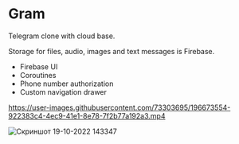 # Gram
Telegram clone with cloud base.

Storage for files, audio, images and text messages is Firebase.
- Firebase UI
- Coroutines
- Phone number authorization
- Custom navigation drawer

https://user-images.githubusercontent.com/73303695/196673554-922383c4-4ec9-41e1-8e78-7f2b77a192a3.mp4

![Скриншот 19-10-2022 143347](https://user-images.githubusercontent.com/73303695/196679713-dd1ba4f5-e084-4bf3-9972-5f6b1d222aef.jpg)
